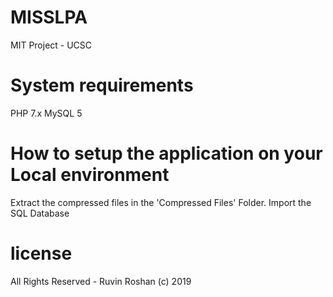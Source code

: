 # MISSLPA
MIT Project - UCSC

# System requirements
PHP 7.x
MySQL 5

# How to setup the application on your Local environment
Extract the compressed files in the 'Compressed Files' Folder.
Import the SQL Database

# license
All Rights Reserved - Ruvin Roshan (c) 2019
